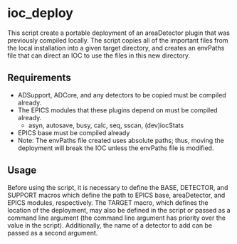 # ioc_deploy #
This script create a portable deployment of an areaDetector plugin that was previously compiled locally. The script copies all of the
important files from the local installation into a given target directory, and creates an envPaths file that can  direct an IOC to use the
files in this new directory.

## Requirements ##
- ADSupport, ADCore, and any detectors to be copied must be compiled already.
- The EPICS modules that these plugins depend on must be compiled already.
  - asyn, autosave, busy, calc, seq, sscan, (dev)iocStats
- EPICS base must be compiled already
- Note: The envPaths file created uses absolute paths; thus, moving the deployment will break the IOC unless the envPaths file is modified.

## Usage ##
Before using the script, it is necessary to define the BASE, DETECTOR, and SUPPORT macros which define the path 
to EPICS base, areaDetector, and EPICS modules, respectively. The TARGET macro, which defines the location of the deployment,
may also be defined in the script or passed as a command line argument (the command line argument has priority over the value
in the script). Additionally, the name of a detector to add can be passed as a second argument. 
